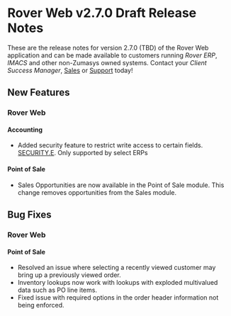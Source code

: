 # Rover Web v2.7.0 Draft Release Notes

<badge text= "Version 2.7.0" vertical="middle" />

<PageHeader />

These are the release notes for version 2.7.0 (TBD) of the Rover Web application and can be made available to customers running _Rover ERP_, _IMACS_ and other non-Zumasys owned systems. Contact your _Client Success Manager_, [Sales](mailto:sales@zumasys.com?subject=Rover%20Web%20v2.7.0) or [Support](mailto:help@zumasys.com?subject=Rover%20Web%20v2.7.0) today!

## New Features

### Rover Web

#### Accounting

- Added security feature to restrict write access to certain fields. [SECURITY.E](../../../../rover/ACE-OVERVIEW/ACE-ENTRY/SECURITY-E/SECURITY-E-3/README.md).
    Only supported by select ERPs

#### Point of Sale
  
- Sales Opportunities are now available in the Point of Sale module. This change removes opportunities from the Sales module.

## Bug Fixes

### Rover Web

#### Point of Sale

- Resolved an issue where selecting a recently viewed customer may bring up a previously viewed order.
- Inventory lookups now work with lookups with exploded multivalued data such as PO line items.
- Fixed issue with required options in the order header information not being enforced.